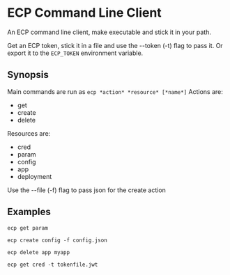 # ECP Command Line Client

An ECP command line client, make executable and stick it in your path.

Get an ECP token, stick it in a file and use the --token (-t) flag to pass it. 
Or export it to the `ECP_TOKEN` environment variable.

## Synopsis

Main commands are run as `ecp *action* *resource* [*name*]`
Actions are: 
 - get
 - create
 - delete

Resources are: 
 - cred
 - param
 - config
 - app
 - deployment

Use the --file (-f) flag to pass json for the create action

## Examples

`ecp get param`

`ecp create config -f config.json`

`ecp delete app myapp`

`ecp get cred -t tokenfile.jwt`
